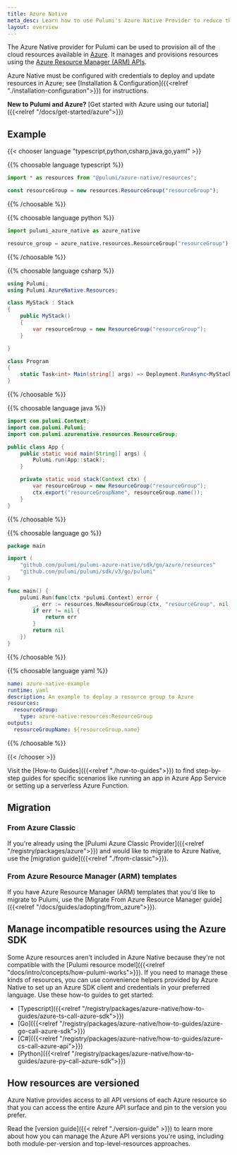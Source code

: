```yaml
---
title: Azure Native
meta_desc: Learn how to use Pulumi's Azure Native Provider to reduce the complexity of managing and provisioning Azure resources with Azure Resource Manager (ARM) APIs.
layout: overview
---
```


The Azure Native provider for Pulumi can be used to provision all of the cloud resources available in [Azure](https://azure.microsoft.com/en-us/). It manages and provisions resources using the [Azure Resource Manager (ARM) APIs](https://docs.microsoft.com/en-us/rest/api/resources/).

Azure Native must be configured with credentials to deploy and update resources in Azure; see [Installation & Configuration]({{<relref "./installation-configuration">}}) for instructions.

**New to Pulumi and Azure?** [Get started with Azure using our tutorial]({{<relref "/docs/get-started/azure">}})

## Example

{{< chooser language "typescript,python,csharp,java,go,yaml" >}}

{{% choosable language typescript %}}

```typescript
import * as resources from "@pulumi/azure-native/resources";

const resourceGroup = new resources.ResourceGroup("resourceGroup");
```

{{% /choosable %}}

{{% choosable language python %}}

```python
import pulumi_azure_native as azure_native

resource_group = azure_native.resources.ResourceGroup("resourceGroup")
```

{{% /choosable %}}

{{% choosable language csharp %}}

```csharp
using Pulumi;
using Pulumi.AzureNative.Resources;

class MyStack : Stack
{
    public MyStack()
    {
        var resourceGroup = new ResourceGroup("resourceGroup");
    }

}

class Program
{
    static Task<int> Main(string[] args) => Deployment.RunAsync<MyStack>();
}
```

{{% /choosable %}}

{{% choosable language java %}}

```java
import com.pulumi.Context;
import com.pulumi.Pulumi;
import com.pulumi.azurenative.resources.ResourceGroup;

public class App {
    public static void main(String[] args) {
        Pulumi.run(App::stack);
    }

    private static void stack(Context ctx) {
        var resourceGroup = new ResourceGroup("resourceGroup");
        ctx.export("resourceGroupName", resourceGroup.name());
    }
}
```
{{% /choosable %}}

{{% choosable language go %}}

```go
package main

import (
    "github.com/pulumi/pulumi-azure-native/sdk/go/azure/resources"
    "github.com/pulumi/pulumi/sdk/v3/go/pulumi"
)

func main() {
    pulumi.Run(func(ctx *pulumi.Context) error {
        _, err := resources.NewResourceGroup(ctx, "resourceGroup", nil)
        if err != nil {
            return err
        }
        return nil
    })
}
```

{{% /choosable %}}

{{% choosable language yaml %}}

```yaml
name: azure-native-example
runtime: yaml
description: An example to deploy a resource group to Azure
resources:
  resourceGroup:
    type: azure-native:resources:ResourceGroup
outputs:
  resourceGroupName: ${resourceGroup.name}
```

{{% /choosable %}}

{{< /chooser >}}

Visit the [How-to Guides]({{<relref "./how-to-guides">}}) to find step-by-step guides for specific scenarios like running an app in Azure App Service or setting up a serverless Azure Function.

## Migration

### From Azure Classic

If you're already using the [Pulumi Azure Classic Provider]({{<relref "/registry/packages/azure">}}) and would like to migrate to Azure Native, use the [migration guide]({{<relref "./from-classic">}}).

### From Azure Resource Manager (ARM) templates

If you have Azure Resource Manager (ARM) templates that you'd like to migrate to Pulumi, use the [Migrate From Azure Resource Manager guide]({{<relref "/docs/guides/adopting/from_azure">}}).

## Manage incompatible resources using the Azure SDK

Some Azure resources aren't included in Azure Native because they're not compatible with the [Pulumi resource model]({{<relref "docs/intro/concepts/how-pulumi-works">}}). If you need to manage these kinds of resources, you can use convenience helpers provided by Azure Native to set up an Azure SDK client and credentials in your preferred language. Use these how-to guides to get started:

* [Typescript]({{<relref "/registry/packages/azure-native/how-to-guides/azure-ts-call-azure-sdk">}})
* [Go]({{<relref "/registry/packages/azure-native/how-to-guides/azure-go-call-azure-sdk">}})
* [C#]({{<relref "/registry/packages/azure-native/how-to-guides/azure-cs-call-azure-api">}})
* [Python]({{<relref "/registry/packages/azure-native/how-to-guides/azure-py-call-azure-sdk">}})

## How resources are versioned

Azure Native provides access to all API versions of each Azure resource so that you can access the entire Azure API surface and pin to the version you prefer.

Read the [version guide]({{< relref "./version-guide" >}}) to learn more about how you can manage the Azure API versions you're using, including both module-per-version and top-level-resources approaches.
